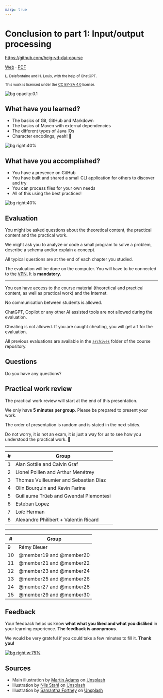 ```yaml
---
marp: true
---
```


<!--
theme: gaia
size: 16:9
paginate: true
author: L. Delafontaine and H. Louis, with the help of ChatGPT
title: 'HEIG-VD DAI Course - Conclusion to part 1: Input/output processing'
description: 'Conclusion to part 1: Input/output processing for the DAI course at HEIG-VD, Switzerland'
url: https://heig-vd-dai-course.github.io/heig-vd-dai-course/07-conclusion-to-part-1/
footer: '**HEIG-VD** - DAI Course 2023-2024 - CC BY-SA 4.0'
style: |
    :root {
        --color-background: #fff;
        --color-foreground: #333;
        --color-highlight: #f96;
        --color-dimmed: #888;
        --color-headings: #7d8ca3;
    }
    blockquote {
        font-style: italic;
    }
    table {
        width: 100%;
    }
    th:first-child {
        width: 15%;
    }
    h1, h2, h3, h4, h5, h6 {
        color: var(--color-headings);
    }
    h2, h3, h4, h5, h6 {
        font-size: 1.5rem;
    }
    h1 a:link, h2 a:link, h3 a:link, h4 a:link, h5 a:link, h6 a:link {
        text-decoration: none;
    }
    section:not([class=lead]) > p, blockquote {
        text-align: justify;
    }
headingDivider: 4
-->

[web]:
  https://heig-vd-dai-course.github.io/heig-vd-dai-course/07-conclusion-to-part-1/
[pdf]:
  https://heig-vd-dai-course.github.io/heig-vd-dai-course/07-conclusion-to-part-1/07-conclusion-to-part-1-presentation.pdf
[license]:
  https://github.com/heig-vd-dai-course/heig-vd-dai-course/blob/main/LICENSE.md
[feedback]:
  https://quickchart.io/qr?format=png&ecLevel=Q&size=400&margin=1&text=https://framaforms.org/dai-2023-2024-feedback-1-1695300279
[illustration]:
  https://images.unsplash.com/photo-1539186607619-df476afe6ff1?fit=crop&h=720

# Conclusion to part 1: Input/output processing

<!--
_class: lead
_paginate: false
-->

<https://github.com/heig-vd-dai-course>

[Web][web] · [PDF][pdf]

<small>L. Delafontaine and H. Louis, with the help of ChatGPT.</small>

<small>This work is licensed under the [CC BY-SA 4.0][license] license.</small>

![bg opacity:0.1][illustration]

## What have you learned?

- The basics of Git, GitHub and Markdown
- The basics of Maven with external dependencies
- The different types of Java IOs
- Character encodings, yeah! 🎉

![bg right:40%](https://images.unsplash.com/photo-1549228581-cdbdb7430548?fit=crop&h=720)

## What have you accomplished?

- You have a presence on GitHub
- You have built and shared a small CLI application for others to discover and
  try
- You can process files for your own needs
- All of this using the best practices!

![bg right:40%](https://images.unsplash.com/photo-1608613304810-2d4dd52511a2?fit=crop&h=720)

## Evaluation

You might be asked questions about the theoretical content, the practical
content and the practical work.

We might ask you to analyze or code a small program to solve a problem, describe
a schema and/or explain a concept.

All typical questions are at the end of each chapter you studied.

The evaluation will be done on the computer. You will have to be connected to
the
[VPN](https://intranet.heig-vd.ch/services/informatique/poste-de-travail/reseau/vpn/Pages/vpn.aspx).
It is **mandatory**.

---

You can have access to the course material (theoretical and practical content,
as well as practical work) and the Internet.

No communication between students is allowed.

ChatGPT, Copilot or any other AI assisted tools are not allowed during the
evaluation.

Cheating is not allowed. If you are caught cheating, you will get a 1 for the
evaluation.

All previous evaluations are available in the
[`archives`](https://github.com/heig-vd-dai-course/heig-vd-dai-course/tree/main/00-evaluation-and-exam-archives)
folder of the course repository.

## Questions

<!-- _class: lead -->

Do you have any questions?

## Practical work review

The practical work review will start at the end of this presentation.

We only have **5 minutes per group**. Please be prepared to present your work.

The order of presentation is random and is stated in the next slides.

Do not worry, it is not an exam, it is just a way for us to see how you
understood the practical work. 🙂

---

| #   | Group                                  |
| --- | -------------------------------------- |
| 1   | Alan Sottile and Calvin Graf           |
| 2   | Lionel Pollien and Arthur Menétrey     |
| 3   | Thomas Vuilleumier and Sebastian Diaz  |
| 4   | Olin Bourquin and Kevin Farine         |
| 5   | Guillaume Trüeb and Gwendal Piemontesi |
| 6   | Esteban Lopez                          |
| 7   | Loïc Herman                            |
| 8   | Alexandre Philibert + Valentin Ricard  |

---

| #   | Group                   |
| --- | ----------------------- |
| 9   | Rémy Bleuer             |
| 10  | @member19 and @member20 |
| 11  | @member21 and @member22 |
| 12  | @member23 and @member24 |
| 13  | @member25 and @member26 |
| 14  | @member27 and @member28 |
| 15  | @member29 and @member30 |

## Feedback

Your feedback helps us know **what what you liked and what you disliked** in
your learning experience. **The feedback is anonymous**.

We would be very grateful if you could take a few minutes to fill it. **Thank
you!**

[![bg right w:75%][feedback]][feedback]

## Sources

- Main illustration by [Martin Adams](https://unsplash.com/@martinadams) on
  [Unsplash](https://unsplash.com/photos/a_PDPUPuNZ8)
- Illustration by [Nils Stahl](https://unsplash.com/@nilsjakob) on
  [Unsplash](https://unsplash.com/photos/neUbjUnjXNk)
- Illustration by [Samantha Fortney](https://unsplash.com/@goldencoastgrams) on
  [Unsplash](https://unsplash.com/photos/OGDyzpsTjyA)
